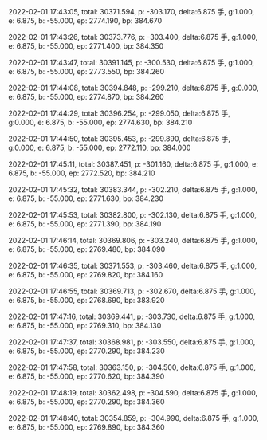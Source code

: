 2022-02-01 17:43:05, total: 30371.594, p: -303.170, delta:6.875 手, g:1.000, e: 6.875, b: -55.000, ep: 2774.190, bp: 384.670

2022-02-01 17:43:26, total: 30373.776, p: -303.400, delta:6.875 手, g:1.000, e: 6.875, b: -55.000, ep: 2771.400, bp: 384.350

2022-02-01 17:43:47, total: 30391.145, p: -300.530, delta:6.875 手, g:1.000, e: 6.875, b: -55.000, ep: 2773.550, bp: 384.260

2022-02-01 17:44:08, total: 30394.848, p: -299.210, delta:6.875 手, g:0.000, e: 6.875, b: -55.000, ep: 2774.870, bp: 384.260

2022-02-01 17:44:29, total: 30396.254, p: -299.050, delta:6.875 手, g:0.000, e: 6.875, b: -55.000, ep: 2774.630, bp: 384.210

2022-02-01 17:44:50, total: 30395.453, p: -299.890, delta:6.875 手, g:0.000, e: 6.875, b: -55.000, ep: 2772.110, bp: 384.000

2022-02-01 17:45:11, total: 30387.451, p: -301.160, delta:6.875 手, g:1.000, e: 6.875, b: -55.000, ep: 2772.520, bp: 384.210

2022-02-01 17:45:32, total: 30383.344, p: -302.210, delta:6.875 手, g:1.000, e: 6.875, b: -55.000, ep: 2771.630, bp: 384.230

2022-02-01 17:45:53, total: 30382.800, p: -302.130, delta:6.875 手, g:1.000, e: 6.875, b: -55.000, ep: 2771.390, bp: 384.190

2022-02-01 17:46:14, total: 30369.806, p: -303.240, delta:6.875 手, g:1.000, e: 6.875, b: -55.000, ep: 2769.480, bp: 384.090

2022-02-01 17:46:35, total: 30371.553, p: -303.460, delta:6.875 手, g:1.000, e: 6.875, b: -55.000, ep: 2769.820, bp: 384.160

2022-02-01 17:46:55, total: 30369.713, p: -302.670, delta:6.875 手, g:1.000, e: 6.875, b: -55.000, ep: 2768.690, bp: 383.920

2022-02-01 17:47:16, total: 30369.441, p: -303.730, delta:6.875 手, g:1.000, e: 6.875, b: -55.000, ep: 2769.310, bp: 384.130

2022-02-01 17:47:37, total: 30368.981, p: -303.550, delta:6.875 手, g:1.000, e: 6.875, b: -55.000, ep: 2770.290, bp: 384.230

2022-02-01 17:47:58, total: 30363.150, p: -304.500, delta:6.875 手, g:1.000, e: 6.875, b: -55.000, ep: 2770.620, bp: 384.390

2022-02-01 17:48:19, total: 30362.498, p: -304.590, delta:6.875 手, g:1.000, e: 6.875, b: -55.000, ep: 2770.290, bp: 384.360

2022-02-01 17:48:40, total: 30354.859, p: -304.990, delta:6.875 手, g:1.000, e: 6.875, b: -55.000, ep: 2769.890, bp: 384.360